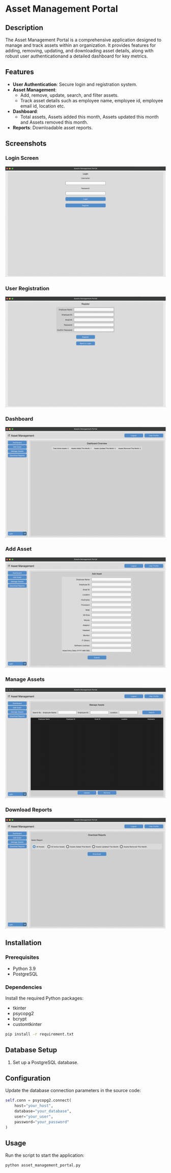 # Asset Management Portal

## Description
The Asset Management Portal is a comprehensive application designed to manage and track assets within an organization. It provides features for adding, removing, updating, and downloading asset details, along with robust user authenticationand a detailed dashboard for key metrics.

## Features
- **User Authentication**: Secure login and registration system.
- **Asset Management**: 
  - Add, remove, update, search, and filter assets.
  - Track asset details such as employee name, employee id, employee email id, location etc.
- **Dashboard**:
  - Total assets, Assets added this month, Assets updated this month and Assets removed this month.
- **Reports**: Downloadable asset reports.


## Screenshots

### Login Screen
![Login Screen](screenshots/Login.png)

### User Registration
![Login Screen](screenshots/Registration.png)

### Dashboard
![Dashboard](screenshots/Dashboard.png)

### Add Asset
![Add Asset](screenshots/Add_Asset.png)

### Manage Assets
![Add Asset](screenshots/Manage_Assets.png)

### Download Reports
![Add Asset](screenshots/Download_Reports.png)


## Installation

### Prerequisites
- Python 3.9
- PostgreSQL

### Dependencies
Install the required Python packages:
- tkinter
- psycopg2
- bcrypt
- customtkinter
```bash
pip install -r requirement.txt
```


## Database Setup
1. Set up a PostgreSQL database.

## Configuration
Update the database connection parameters in the source code:

```python
self.conn = psycopg2.connect(
    host="your_host",
    database="your_database",
    user="your_user",
    password="your_password"
)
```

## Usage

Run the script to start the application:
```bash
python asset_management_portal.py
```
